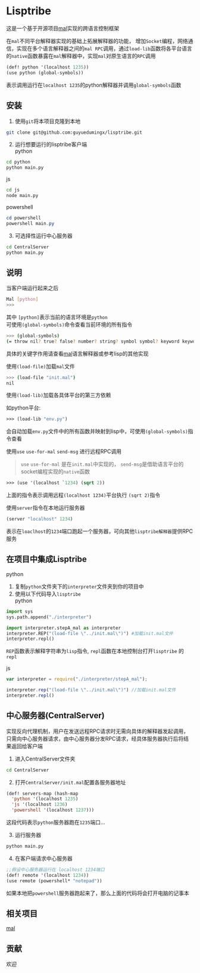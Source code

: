 # Lisptribe  

这是一个基于开源项目[mal](https://github.com/kanaka/mal)实现的跨语言控制框架  

在`mal`不同平台解释器实现的基础上拓展解释器的功能， 增加`Socket`编程，网络通信，实现在多个语言解释器之间的`mal RPC`调用，通过`load-lib`函数将各平台语言的`native`函数暴露在`mal`解释器中，实现`mal`对原生语言的`RPC`调用  
```lisp
(def! python '(localhost 1235))
(use python (global-symbols))
```
表示调用运行在`localhost 1235`的python解释器并调用`global-symbols`函数  


## 安装  

1. 使用`git`将本项目克隆到本地  
```bash
git clone git@github.com:guyuedumingx/lisptribe.git
```

2. 运行想要运行的lisptribe客户端  
python  
```bash
cd python
python main.py
```

js  
```bash
cd js
node main.py
```

powershell  
```powershell
cd powershell
powershell main.py
```

3. 可选择性运行中心服务器  
```bash
cd CentralServer
python main.py
```


## 说明  

当客户端运行起来之后  
```bash
Mal [python]
>>>
```
其中 `[python]`表示当前的语言环境是`python`  
可使用`(global-symbols)`命令查看当前环境的所有指令
```bash
>>> (global-symbols)
(= throw nil? true? false? number? string? symbol symbol? keyword keyword? fn? macro? pr-str str prn println readline read-string slurp < <= > >= + - * / time-ms list list? vector vector? hash-map map? assoc dissoc get contains? keys vals sequential? cons concat vec nth first rest empty? count apply map conj seq with-meta meta atom atom? deref reset! swap! eval *ARGV* *host-language* not load-file cond send-msg server repl global-symbols-string exit load-lib type use use-to-mal pr-list dotimes bind-env new-env env-find env-find-str env-get env-set car cdr global remote global-symbols)
```
具体的关键字作用请查看[mal](https://github.com/kanaka/mal)语言解释器或参考lisp的其他实现  

使用`(load-file)`加载`mal`文件
```bash
>>> (load-file "init.mal")
nil
```

使用`(load-lib)`加载各具体平台的第三方依赖  

如python平台: 
```lisp
>>> (load-lib "env.py")
```
会自动加载`env.py`文件中的所有函数并映射到lisp中，可使用`(global-symbols)`指令查看

使用`use` `use-for-mal` `send-msg` 进行远程RPC调用  
> `use` `use-for-mal` 是在`init.mal`中实现的， `send-msg`是借助语言平台的socket编程实现的`native`函数  
```lisp
>>> (use '(localhost `1234) (sqrt 2))
```
上面的指令表示调用远程`(localhost 1234)`平台执行 `(sqrt 2)`指令  

使用`server`指令在本地运行服务器  
```lisp
(server "localhost" 1234)
```
表示在`loaclhost`的`1234`端口跑起一个服务器，可向其他`lisptribe解释器`提供RPC服务  

## 在项目中集成Lisptribe  

python 
1. 复制`python`文件夹下的`interpreter`文件夹到你的项目中  
2. 使用以下代码导入`lisptribe`  
python
```python
import sys
sys.path.append("./interpreter")

import interpreter.stepA_mal as interpreter
interpreter.REP("(load-file \"../init.mal\")") #加载init.mal文件
interpreter.repl()
```
`REP`函数表示解释字符串为`lisp`指令, `repl`函数在本地控制台打开`lisptribe` 的`repl`  

js
```js
var interpreter = require("./interpreter/stepA_mal");

interpreter.rep("(load-file \"../init.mal\")") //加载init.mal文件
interpreter.repl()
```

## 中心服务器(CentralServer)  
实现反向代理机制，用户在发送远程RPC请求时无需向具体的解释器发起调用，只需向中心服务器请求，由中心服务器分发RPC请求，经具体服务器执行后将结果返回给客户端  

1. 进入CentralServer文件夹  
```bash
cd CentralServer
```

2. 打开`CentralServer/init.mal`配置各服务器地址  
```lisp
(def! servers-map (hash-map
  'python '(localhost 1235)
  'js '(localhost 1236)
  'powershell '(localhost 1237)))
```
这段代码表示`python`服务器跑在`1235`端口...

3. 运行服务器  
```bash
python main.py
```

4. 在客户端请求中心服务器  
```lisp
;;假设中心服务器运行在 localhost 1234端口
(def! remote '(localhost 1234))
(use remote (powershell* "notepad"))
```
如果本地把`powershell`服务器跑起来了，那么上面的代码将会打开电脑的记事本  


## 相关项目  
[mal](https://github.com/kanaka/mal)  

## 贡献 
欢迎